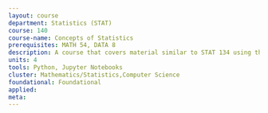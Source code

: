 ```yaml
---
layout: course 
department: Statistics (STAT)
course: 140
course-name: Concepts of Statistics
prerequisites: MATH 54, DATA 8
description: A course that covers material similar to STAT 134 using the tools of computer programming.
units: 4
tools: Python, Jupyter Notebooks
cluster: Mathematics/Statistics,Computer Science
foundational: Foundational
applied: 
meta: 
---
```

